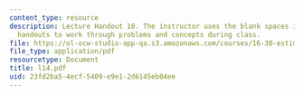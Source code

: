 ```yaml
---
content_type: resource
description: Lecture Handout 10. The instructor uses the blank spaces in these lecture
  handouts to work through problems and concepts during class.
file: https://ol-ocw-studio-app-qa.s3.amazonaws.com/courses/16-30-estimation-and-control-of-aerospace-systems-spring-2004/23fd2ba54ecf5409e9e12d6145eb04ee_l14.pdf
file_type: application/pdf
resourcetype: Document
title: l14.pdf
uid: 23fd2ba5-4ecf-5409-e9e1-2d6145eb04ee
---
```

